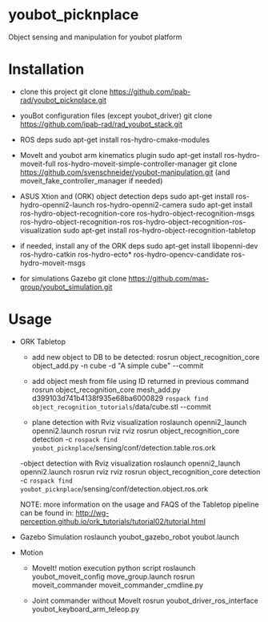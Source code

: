 # youbot_picknplace
Object sensing and manipulation for youbot platform


# Installation

- clone this project
git clone https://github.com/ipab-rad/youbot_picknplace.git

- youBot configuration files (except youbot_driver)
git clone https://github.com/ipab-rad/rad_youbot_stack.git

- ROS deps
sudo apt-get install ros-hydro-cmake-modules

- MoveIt and youbot arm kinematics plugin
sudo apt-get install ros-hydro-moveit-full ros-hydro-moveit-simple-controller-manager
git clone https://github.com/svenschneider/youbot-manipulation.git
(and moveit_fake_controller_manager if needed)

- ASUS Xtion and (ORK) object detection deps
sudo apt-get install ros-hydro-openni2-launch ros-hydro-openni2-camera
sudo apt-get install ros-hydro-object-recognition-core ros-hydro-object-recognition-msgs ros-hydro-object-recognition-ros ros-hydro-object-recognition-ros-visualization
sudo apt-get install ros-hydro-object-recognition-tabletop

- if needed, install any of the ORK deps
sudo apt-get install libopenni-dev ros-hydro-catkin ros-hydro-ecto* ros-hydro-opencv-candidate ros-hydro-moveit-msgs

- for simulations Gazebo
git clone https://github.com/mas-group/youbot_simulation.git


# Usage


- ORK Tabletop
    - add new object to DB to be detected:
    rosrun object_recognition_core object_add.py -n cube -d "A simple cube" --commit

    - add object mesh from file using ID returned in previous command
    rosrun object_recognition_core mesh_add.py d399103d741b4138f935e68ba6000829 `rospack find object_recognition_tutorials`/data/cube.stl --commit

    - plane detection with Rviz visualization
    roslaunch openni2_launch openni2.launch
    rosrun rviz rviz
    rosrun object_recognition_core detection -c `rospack find youbot_picknplace`/sensing/conf/detection.table.ros.ork

    -object detection with Rviz visualization
    roslaunch openni2_launch openni2.launch
    rosrun rviz rviz
    rosrun object_recognition_core detection -c  `rospack find youbot_picknplace`/sensing/conf/detection.object.ros.ork

    NOTE: more information on the usage and FAQS of the Tabletop pipeline can be found in:
    http://wg-perception.github.io/ork_tutorials/tutorial02/tutorial.html


- Gazebo Simulation
    roslaunch youbot_gazebo_robot youbot.launch


- Motion
    - MoveIt! motion execution python script
    roslaunch youbot_moveit_config move_group.launch
    rosrun moveit_commander moveit_commander_cmdline.py

    - Joint commander without MoveIt
    rosrun youbot_driver_ros_interface youbot_keyboard_arm_teleop.py
